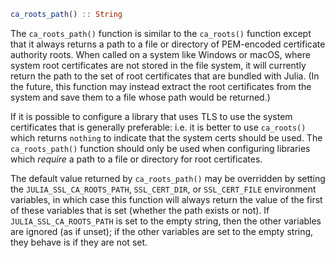 ```julia
ca_roots_path() :: String
```

The `ca_roots_path()` function is similar to the `ca_roots()` function except that it always returns a path to a file or directory of PEM-encoded certificate authority roots. When called on a system like Windows or macOS, where system root certificates are not stored in the file system, it will currently return the path to the set of root certificates that are bundled with Julia. (In the future, this function may instead extract the root certificates from the system and save them to a file whose path would be returned.)

If it is possible to configure a library that uses TLS to use the system certificates that is generally preferable: i.e. it is better to use `ca_roots()` which returns `nothing` to indicate that the system certs should be used. The `ca_roots_path()` function should only be used when configuring libraries which *require* a path to a file or directory for root certificates.

The default value returned by `ca_roots_path()` may be overridden by setting the `JULIA_SSL_CA_ROOTS_PATH`, `SSL_CERT_DIR`, or `SSL_CERT_FILE` environment variables, in which case this function will always return the value of the first of these variables that is set (whether the path exists or not). If `JULIA_SSL_CA_ROOTS_PATH` is set to the empty string, then the other variables are ignored (as if unset); if the other variables are set to the empty string, they behave is if they are not set.
